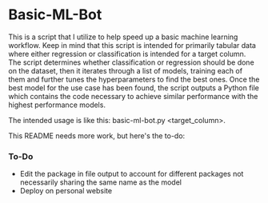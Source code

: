 # Basic-ML-Bot

This is a script that I utilize to help speed up a basic machine learning workflow. Keep in mind that this script is intended for primarily tabular data where either regression or classification is intended for a target column. The script determines whether classification or regression should be done on the dataset, then it iterates through a list of models, training each of them and further tunes the hyperparameters to find the best ones. Once the best model for the use case has been found, the script outputs a Python file which contains the code necessary to achieve similar performance with the highest performance models.

The intended usage is like this: basic-ml-bot.py <path to csv> <target_column>.

This README needs more work, but here's the to-do:

### To-Do
- Edit the package in file output to account for different packages not necessarily sharing the same name as the model
- Deploy on personal website
